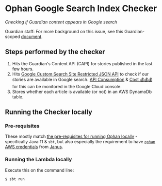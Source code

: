 # Ophan Google Search Index Checker

_Checking if Guardian content appears in Google search_
 
Guardian staff: For more background on this issue, see this Guardian-scoped [document](https://docs.google.com/document/d/1lWOM-6mkGaPsI0YpF2HjrkI--6X1AlinaeIOhfmCy4I/edit?hl=en-GB&forcehl=1).

## Steps performed by the checker

1. Hits the Guardian's Content API (CAPI) for stories published in the last few hours. 
2. Hits [Google Custom Search Site Restricted JSON API](https://developers.google.com/custom-search/v1/site_restricted_api)
   to check if our stories are available in Google search.
   [API Consumption](https://console.cloud.google.com/apis/api/customsearch.googleapis.com/metrics?project=ophan-reborn-2017) &
   [Cost 💰💰💰](https://console.cloud.google.com/apis/api/customsearch.googleapis.com/cost?project=ophan-reborn-2017)
   for this can be monitored in the Google Cloud console.
3. Stores whether each article is available (or not) in an AWS DynamoDb table.

## Running the Checker locally

### Pre-requisites

These mostly match [the pre-requisites for running Ophan locally](https://github.com/guardian/ophan/blob/main/docs/developing-ophan/running-ophan-locally.md#pre-requisites) -
specifically Java 11 & `sbt`, but also especially the requirement to have
[`ophan` AWS credentials](https://janus.gutools.co.uk/credentials?permissionId=ophan-dev)
from [Janus](https://janus.gutools.co.uk/).

### Running the Lambda locally

Execute this on the command line:

```bash
$ sbt run
```
